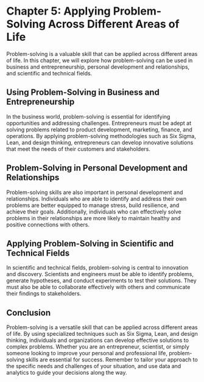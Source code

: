 Chapter 5: Applying Problem-Solving Across Different Areas of Life
==================================================================

Problem-solving is a valuable skill that can be applied across different areas of life. In this chapter, we will explore how problem-solving can be used in business and entrepreneurship, personal development and relationships, and scientific and technical fields.

Using Problem-Solving in Business and Entrepreneurship
------------------------------------------------------

In the business world, problem-solving is essential for identifying opportunities and addressing challenges. Entrepreneurs must be adept at solving problems related to product development, marketing, finance, and operations. By applying problem-solving methodologies such as Six Sigma, Lean, and design thinking, entrepreneurs can develop innovative solutions that meet the needs of their customers and stakeholders.

Problem-Solving in Personal Development and Relationships
---------------------------------------------------------

Problem-solving skills are also important in personal development and relationships. Individuals who are able to identify and address their own problems are better equipped to manage stress, build resilience, and achieve their goals. Additionally, individuals who can effectively solve problems in their relationships are more likely to maintain healthy and positive connections with others.

Applying Problem-Solving in Scientific and Technical Fields
-----------------------------------------------------------

In scientific and technical fields, problem-solving is central to innovation and discovery. Scientists and engineers must be able to identify problems, generate hypotheses, and conduct experiments to test their solutions. They must also be able to collaborate effectively with others and communicate their findings to stakeholders.

Conclusion
----------

Problem-solving is a versatile skill that can be applied across different areas of life. By using specialized techniques such as Six Sigma, Lean, and design thinking, individuals and organizations can develop effective solutions to complex problems. Whether you are an entrepreneur, scientist, or simply someone looking to improve your personal and professional life, problem-solving skills are essential for success. Remember to tailor your approach to the specific needs and challenges of your situation, and use data and analytics to guide your decisions along the way.
